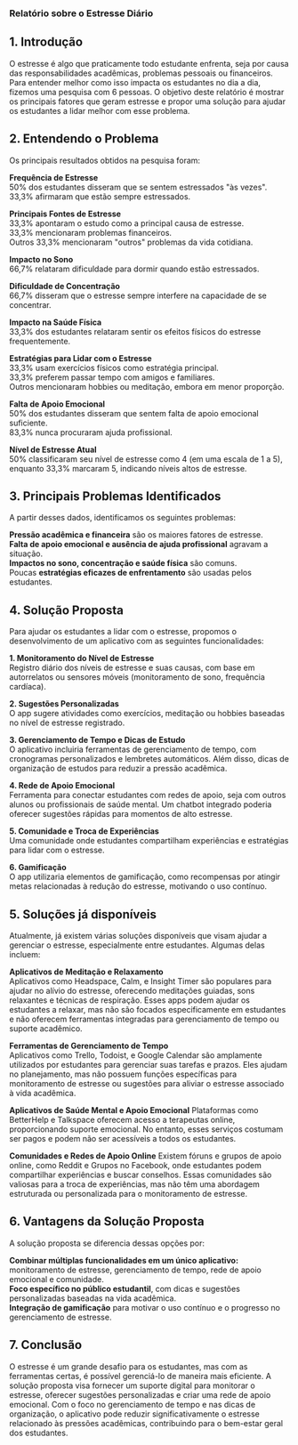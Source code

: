 ### Relatório sobre o Estresse Diário<br/>
## 1. Introdução<br/>
O estresse é algo que praticamente todo estudante enfrenta, seja por causa das responsabilidades acadêmicas, problemas pessoais ou financeiros. Para entender melhor como isso impacta os estudantes no dia a dia, fizemos uma pesquisa com 6 pessoas. O objetivo deste relatório é mostrar os principais fatores que geram estresse e propor uma solução para ajudar os estudantes a lidar melhor com esse problema.<br/>
## 2. Entendendo o Problema<br/>
Os principais resultados obtidos na pesquisa foram:<br/>

**Frequência de Estresse**<br/>
50% dos estudantes disseram que se sentem estressados "às vezes".<br/>
33,3% afirmaram que estão sempre estressados.<br/>

**Principais Fontes de Estresse**<br/>
33,3% apontaram o estudo como a principal causa de estresse.<br/>
33,3% mencionaram problemas financeiros.<br/>
Outros 33,3% mencionaram "outros" problemas da vida cotidiana.<br/>

**Impacto no Sono**<br/>
66,7% relataram dificuldade para dormir quando estão estressados.<br/>

**Dificuldade de Concentração**<br/>
66,7% disseram que o estresse sempre interfere na capacidade de se concentrar.<br/>

**Impacto na Saúde Física**<br/>
33,3% dos estudantes relataram sentir os efeitos físicos do estresse frequentemente.<br/>

**Estratégias para Lidar com o Estresse**<br/>
33,3% usam exercícios físicos como estratégia principal.<br/>
33,3% preferem passar tempo com amigos e familiares.<br/>
Outros mencionaram hobbies ou meditação, embora em menor proporção.<br/>

**Falta de Apoio Emocional**<br/>
50% dos estudantes disseram que sentem falta de apoio emocional suficiente.<br/>
83,3% nunca procuraram ajuda profissional.<br/>

**Nível de Estresse Atual**<br/>
50% classificaram seu nível de estresse como 4 (em uma escala de 1 a 5), enquanto 33,3% marcaram 5, indicando níveis altos de estresse.<br/>
## 3. Principais Problemas Identificados<br/>
A partir desses dados, identificamos os seguintes problemas:<br/>

**Pressão acadêmica e financeira** são os maiores fatores de estresse.<br/>
**Falta de apoio emocional e ausência de ajuda profissional** agravam a situação.<br/>
**Impactos no sono, concentração e saúde física** são comuns.<br/>
Poucas **estratégias eficazes de enfrentamento** são usadas pelos estudantes.<br/>
## 4. Solução Proposta<br/>
Para ajudar os estudantes a lidar com o estresse, propomos o desenvolvimento de um aplicativo com as seguintes funcionalidades:<br/>

**1. Monitoramento do Nível de Estresse**<br/>
Registro diário dos níveis de estresse e suas causas, com base em autorrelatos ou sensores móveis (monitoramento de sono, frequência cardíaca).<br/>

**2. Sugestões Personalizadas**<br/>
O app sugere atividades como exercícios, meditação ou hobbies baseadas no nível de estresse registrado.<br/>

**3. Gerenciamento de Tempo e Dicas de Estudo**<br/>
O aplicativo incluiria ferramentas de gerenciamento de tempo, com cronogramas personalizados e lembretes automáticos.
Além disso, dicas de organização de estudos para reduzir a pressão acadêmica.<br/>

**4. Rede de Apoio Emocional**<br/>
Ferramenta para conectar estudantes com redes de apoio, seja com outros alunos ou profissionais de saúde mental.
Um chatbot integrado poderia oferecer sugestões rápidas para momentos de alto estresse.<br/>

**5. Comunidade e Troca de Experiências**<br/>
Uma comunidade onde estudantes compartilham experiências e estratégias para lidar com o estresse.<br/>

**6. Gamificação**<br/>
O app utilizaria elementos de gamificação, como recompensas por atingir metas relacionadas à redução do estresse, motivando o uso contínuo.<br/>

## 5. Soluções já disponíveis<br/>
Atualmente, já existem várias soluções disponíveis que visam ajudar a gerenciar o estresse, especialmente entre estudantes. Algumas delas incluem:<br/>

**Aplicativos de Meditação e Relaxamento**<br/>
Aplicativos como Headspace, Calm, e Insight Timer são populares para ajudar no alívio do estresse, oferecendo meditações guiadas, sons relaxantes e técnicas de respiração. Esses apps podem ajudar os estudantes a relaxar, mas não são focados especificamente em estudantes e não oferecem ferramentas integradas para gerenciamento de tempo ou suporte acadêmico.<br/>

**Ferramentas de Gerenciamento de Tempo**<br/>
Aplicativos como Trello, Todoist, e Google Calendar são amplamente utilizados por estudantes para gerenciar suas tarefas e prazos. Eles ajudam no planejamento, mas não possuem funções específicas para monitoramento de estresse ou sugestões para aliviar o estresse associado à vida acadêmica.<br/>

**Aplicativos de Saúde Mental e Apoio Emocional**
Plataformas como BetterHelp e Talkspace oferecem acesso a terapeutas online, proporcionando suporte emocional. No entanto, esses serviços costumam ser pagos e podem não ser acessíveis a todos os estudantes.<br/>

**Comunidades e Redes de Apoio Online**
Existem fóruns e grupos de apoio online, como Reddit e Grupos no Facebook, onde estudantes podem compartilhar experiências e buscar conselhos. Essas comunidades são valiosas para a troca de experiências, mas não têm uma abordagem estruturada ou personalizada para o monitoramento de estresse.<br/>

## 6. Vantagens da Solução Proposta<br/>
A solução proposta se diferencia dessas opções por:<br/>

**Combinar múltiplas funcionalidades em um único aplicativo:** monitoramento de estresse, gerenciamento de tempo, rede de apoio emocional e comunidade.<br/>
**Foco específico no público estudantil**, com dicas e sugestões personalizadas baseadas na vida acadêmica.<br/>
**Integração de gamificação** para motivar o uso contínuo e o progresso no gerenciamento de estresse.<br/>

## 7. Conclusão<br/>
O estresse é um grande desafio para os estudantes, mas com as ferramentas certas, é possível gerenciá-lo de maneira mais eficiente. A solução proposta visa fornecer um suporte digital para monitorar o estresse, oferecer sugestões personalizadas e criar uma rede de apoio emocional. Com o foco no gerenciamento de tempo e nas dicas de organização, o aplicativo pode reduzir significativamente o estresse relacionado às pressões acadêmicas, contribuindo para o bem-estar geral dos estudantes.<br/>
